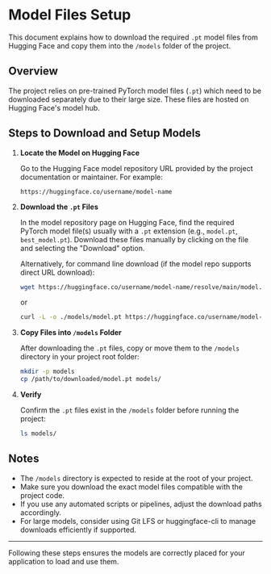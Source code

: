 # Model Files Setup

This document explains how to download the required `.pt` model files from Hugging Face and copy them into the `/models` folder of the project.

## Overview

The project relies on pre-trained PyTorch model files (`.pt`) which need to be downloaded separately due to their large size. These files are hosted on Hugging Face's model hub.

## Steps to Download and Setup Models

1. **Locate the Model on Hugging Face**

   Go to the Hugging Face model repository URL provided by the project documentation or maintainer. For example:  
   ```
   https://huggingface.co/username/model-name
   ```

2. **Download the `.pt` Files**

   In the model repository page on Hugging Face, find the required PyTorch model file(s) usually with a `.pt` extension (e.g., `model.pt`, `best_model.pt`). Download these files manually by clicking on the file and selecting the "Download" option.

   Alternatively, for command line download (if the model repo supports direct URL download):
   ```bash
   wget https://huggingface.co/username/model-name/resolve/main/model.pt -P ./models
   ```
   or
   ```bash
   curl -L -o ./models/model.pt https://huggingface.co/username/model-name/resolve/main/model.pt
   ```

3. **Copy Files into `/models` Folder**

   After downloading the `.pt` files, copy or move them to the `/models` directory in your project root folder:
   ```bash
   mkdir -p models
   cp /path/to/downloaded/model.pt models/
   ```

4. **Verify**

   Confirm the `.pt` files exist in the `/models` folder before running the project:
   ```bash
   ls models/
   ```

## Notes

- The `/models` directory is expected to reside at the root of your project.
- Make sure you download the exact model files compatible with the project code.
- If you use any automated scripts or pipelines, adjust the download paths accordingly.
- For large models, consider using Git LFS or huggingface-cli to manage downloads efficiently if supported.

---

Following these steps ensures the models are correctly placed for your application to load and use them.